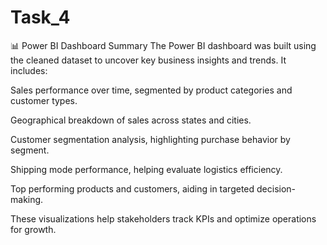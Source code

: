 # Task_4
📊 Power BI Dashboard Summary
The Power BI dashboard was built using the cleaned dataset to uncover key business insights and trends. It includes:

Sales performance over time, segmented by product categories and customer types.

Geographical breakdown of sales across states and cities.

Customer segmentation analysis, highlighting purchase behavior by segment.

Shipping mode performance, helping evaluate logistics efficiency.

Top performing products and customers, aiding in targeted decision-making.

These visualizations help stakeholders track KPIs and optimize operations for growth.
